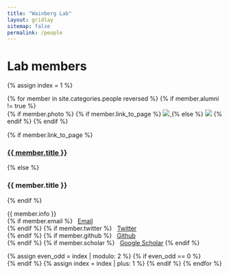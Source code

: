 ```yaml
---
title: "Wainberg Lab"
layout: gridlay
sitemap: false
permalink: /people
---
```

# Lab members
{% assign index = 1 %}
<div class="row">
{% for member in site.categories.people reversed %}
{% if member.alumni != true %}
<div class="col-sm-3-5">
  {% if member.photo %}
  {% if member.link_to_page %}
  <a href="{{ member.url }}">
  <img class="img-fluid" src="{{ site.url }}{{ site.baseurl }}/images/members/{{ member.photo }}">
  </a>
  {% else %}
  <img class="img-fluid" src="{{ site.url }}{{ site.baseurl }}/images/members/{{ member.photo }}">
  {% endif %}
  {% endif %}
</div>
<div class="col-sm-2-5" style="padding-top: 15px">
    {% if member.link_to_page %}
    <a href="{{ member.url }}"><h3>{{ member.title }}</h3></a>
    {% else %}
    <h3>{{ member.title }}</h3>
    {% endif %}
    <p>{{ member.info }} <br />
    {% if member.email %}
    <i class="fas fa-envelope fa-fw"></i>&nbsp; <a href="mailto:{{ member.email }}">Email</a><br />
    {% endif %}
    {% if member.twitter %}
    <i class="fab fa-twitter fa-fw"></i>&nbsp; <a href="https://twitter.com/{{ member.twitter }}">Twitter</a><br />
    {% endif %}
    {% if member.github %}
    <i class="fab fa-github fa-fw"></i>&nbsp; <a href="https://github.com/{{ member.github }}">Github</a><br />
    {% endif %}
    {% if member.scholar %}
    <i class="fas fa-book fa-fw"></i>&nbsp; <a href="{{ member.scholar }}">Google Scholar</a>
    {% endif %}
    </p>
</div>
{% assign even_odd = index | modulo: 2 %}
{% if even_odd == 0 %}
<div class="w-100"></div>
{% endif %}
{% assign index = index | plus: 1 %}
{% endif %}
{% endfor %}
<!---
<div id="gridid" class="col-12">
<h1 id="former-lab-members">Alumni</h1>
{% assign index = 1 %}
<div class="row">
{% for member in site.categories.people reversed %}
{% if member.alumni == true %}
<div class="col-sm-3">
  {% if member.photo %}
  <img class="img-fluid" src="{{ site.url }}{{ site.baseurl }}/images/members/{{ member.photo }}">
  {% endif %}
</div>
<div class="col-sm-3 align-self-center">
    <h3>{{ member.title }}</h3>
    <p>{{ member.info }} <br />
    </p>
</div>
{% assign index = index | plus: 1 %}
{% assign even_odd = index | modulo: 2 %}
{% if even_odd == 0 %}
<div class="w-100"></div>
{% endif %}
{% endif %}
{% endfor %}
</div>
</div>
-->
